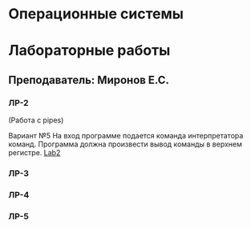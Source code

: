 # Операционные системы

# Лабораторные работы
## Преподаватель: Миронов Е.С.
### ЛР-2
(Работа с pipes)

Вариант №5
На вход программе подается команда интерпретатора команд. Программа должна произвести вывод команды в верхнем регистре.
[Lab2](https://github.com/patrikeyeva/Institute/tree/master/OS/lab2)

### ЛР-3

### ЛР-4

### ЛР-5

